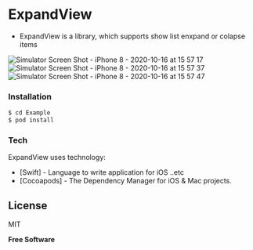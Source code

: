 # ExpandView
  - ExpandView is a library, which supports show list enxpand or colapse items
  
![Simulator Screen Shot - iPhone 8 - 2020-10-16 at 15 57 17](https://user-images.githubusercontent.com/15699560/96229149-1c259400-0fc9-11eb-95f7-4ffe0f9dae5d.png)
![Simulator Screen Shot - iPhone 8 - 2020-10-16 at 15 57 37](https://user-images.githubusercontent.com/15699560/96229158-1def5780-0fc9-11eb-9906-09bda22f006b.png)
![Simulator Screen Shot - iPhone 8 - 2020-10-16 at 15 57 47](https://user-images.githubusercontent.com/15699560/96229161-1e87ee00-0fc9-11eb-918e-815b47a7b750.png)

### Installation
```sh
$ cd Example
$ pod install
```

### Tech
ExpandView uses technology:

* [Swift] - Language to write application for iOS ..etc
* [Cocoapods] - The Dependency Manager for iOS & Mac projects.

License
----
MIT

**Free Software**


